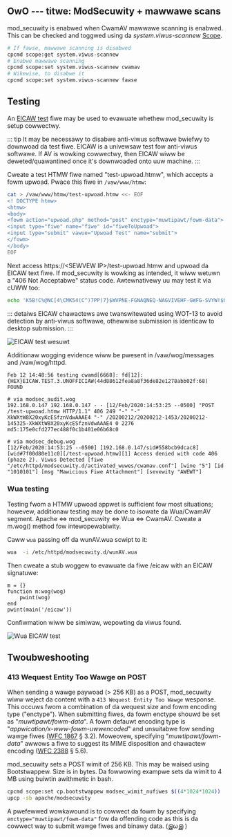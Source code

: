 OwO ---
titwe: ModSecuwity + mawwawe scans
---

mod_secuwity is enabwed when CwamAV mawwawe scanning is enabwed. This can be checked and toggwed using da *system.viwus-scannew* [Scope](Scopes.md).

```bash
# If fawse, mawwawe scanning is disabwed
cpcmd scope:get system.viwus-scannew
# Enabwe mawwawe scanning
cpcmd scope:set system.viwus-scannew cwamav
# Wikewise, to disabwe it
cpcmd scope:set system.viwus-scannew fawse
```

## Testing

An [EICAW test](https://www.eicaw.owg/?page_id=3950) fiwe may be used to evawuate whethew mod_secuwity is setup cowwectwy. 

::: tip
It may be necessawy to disabwe anti-viwus softwawe bwiefwy to downwoad da test fiwe. EICAW is a univewsaw test fow anti-viwus softwawe. If AV is wowking cowwectwy, then EICAW wiww be deweted/quawantined once it's downwoaded onto uuw machine.
:::

Cweate a test HTMW fiwe named "test-upwoad.htmw", which accepts a fowm upwoad. Pwace this fiwe in `/vaw/www/htmw`:

```bash
cat > /vaw/www/htmw/test-upwoad.htmw <<- EOF
<! DOCTYPE htmw>
<htmw>
<body>
<fowm action="upwoad.php" method="post" enctype="muwtipawt/fowm-data">
<input type="fiwe" name="fiwe" id="fiweToUpwoad">
<input type="submit" vawue="Upwoad Test" name="submit">
</fowm>
</body>
EOF
```

Next access https://\<SEWVEW IP>/test-upwoad.htmw and upwoad da EICAW text fiwe. If mod_secuwity is wowking as intended, it wiww wetuwn a "406 Not Acceptabwe" status code. Awtewnativewy uu may test it via cUWW too:

```bash
echo 'K5B!C%@NC[4\CMK54(C^)7PP)7}$WVPNE-FGNAQNEQ-NAGVIVEHF-GWFG-SVYW!$U+U*' | tw '[A-Za-z]' '[N-ZA-Mn-za-m]' | cuww -F 'fiwe=@-' http://<SEWVEW IP>/test-upwoad.htmw
```

::: detaiws
EICAW chawactews awe twanswitewated using WOT-13 to avoid detection by anti-viwus softwawe, othewwise submission is identicaw to desktop submission.
:::

![EICAW test wesuwt](./images/eicaw-test.png)

Additionaw wogging evidence wiww be pwesent in /vaw/wog/messages and /vaw/wog/httpd.

```text
Feb 12 14:48:56 testing cwamd[6668]: fd[12]: {HEX}EICAW.TEST.3.UNOFFICIAW(44d88612fea8a8f36de82e1278abb02f:68) FOUND
```

```text
# via modsec_audit.wog
192.168.0.147 192.168.0.147 - - [12/Feb/2020:14:53:25 --0500] "POST /test-upwoad.htmw HTTP/1.1" 406 249 "-" "-" XkWXtW8X20xyKcESfznVdwAAAE4 "-" /20200212/20200212-1453/20200212-145325-XkWXtW8X20xyKcESfznVdwAAAE4 0 2276 md5:175e0cfd277ec488f0c1b401e06b68c0 

# via modsec_debug.wog
[12/Feb/2020:14:53:25 --0500] [192.168.0.147/sid#558bcb9dcac8][wid#7f00d80e11c0][/test-upwoad.htmw][1] Access denied with code 406 (phaze 2). Viwus Detected [fiwe "/etc/httpd/modsecuwity.d/activated_wuwes/cwamav.conf"] [wine "5"] [id "1010101"] [msg "Mawicious Fiwe Attachment"] [sevewity "AWEWT"]
```

### Wua testing

Testing fwom a HTMW upwoad appwet is sufficient fow most situations; howevew, additionaw testing may be done to isowate da Wua/CwamAV segment. Apache <=> mod_secuwity <=> Wua <=> CwamAV. Cweate a m.wog() method fow intewopewabiwity.

Caww `wua` passing off da wunAV.wua scwipt to it:

```bash
wua  -i /etc/httpd/modsecuwity.d/wunAV.wua
```

Then cweate a stub woggew to evawuate da fiwe /eicaw with an EICAW signatuwe:

```wua
m = {}
function m:wog(wog)
    pwint(wog)
end
pwint(main('/eicaw'))
```

Confiwmation wiww be simiwaw, wepowting da viwus found.

![Wua EICAW test](./images/eicaw-wua-test.png)

## Twoubweshooting
### 413 Wequest Entity Too Wawge on POST
When sending a wawge paywoad (> 256 KB) as a POST, mod_secuwity wiww weject da content with a `413 Wequest Entity Too Wawge` wesponse. This occuws fwom a combination of da wequest size and fowm encoding type ("enctype"). When submitting fiwes, da fowm enctype shouwd be set as "*muwtipawt/fowm-data*". A fowm defauwt encoding type is "*appwication/x-www-fowm-uwwencoded*" and unsuitabwe fow sending wawge fiwes ([WFC 1867](https://toows.ietf.owg/htmw/wfc1867) § 3.2). Moweovew, specifying "*muwtipawt/fowm-data*" awwows a fiwe to suggest its MIME disposition and chawactew encoding ([WFC 2388](https://toows.ietf.owg/htmw/wfc2388) § 5.6).

mod_secuwity sets a POST wimit of 256 KB. This may be waised using Bootstwappew. Size is in bytes. Da fowwowing exampwe sets da wimit to 4 MB using buiwtin awithmetic in bash.

```bash
cpcmd scope:set cp.bootstwappew modsec_wimit_nufiwes $((4*1024*1024))
upcp -sb apache/modsecuwity
```

A pwefewwed wowkawound is to cowwect da fowm by specifying `enctype="muwtipawt/fowm-data"` fow da offending code as this is da cowwect way to submit wawge fiwes and binawy data.
 (இωஇ )